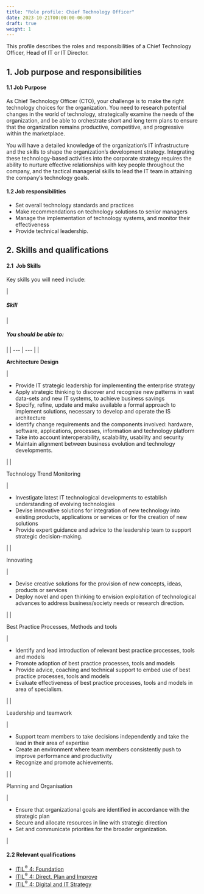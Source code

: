 ```yaml
---
title: "Role profile: Chief Technology Officer"
date: 2023-10-21T00:00:00-06:00
draft: true
weight: 1
---
```


This profile describes the roles and responsibilities of a Chief Technology Officer, Head of IT or IT Director.

## 1. Job purpose and responsibilities

#### 1.1 Job Purpose

As Chief Technology Officer (CTO), your challenge is to make the right technology choices for the organization. You need to research potential changes in the world of technology, strategically examine the needs of the organization, and be able to orchestrate short and long term plans to ensure that the organization remains productive, competitive, and progressive within the marketplace.

You will have a detailed knowledge of the organization’s IT infrastructure and the skills to shape the organization’s development strategy. Integrating these technology-based activities into the corporate strategy requires the ability to nurture effective relationships with key people throughout the company, and the tactical managerial skills to lead the IT team in attaining the company’s technology goals.

#### 1.2 Job responsibilities

* Set overall technology standards and practices
* Make recommendations on technology solutions to senior managers
* Manage the implementation of technology systems, and monitor their effectiveness
* Provide technical leadership.

## 2. Skills and qualifications

#### 2.1  Job Skills

Key skills you will need include:

| 
##### **Skill**

 | 

##### **You should be able to:**

 |
| --- | --- |
| 

**Architecture Design**

 | 

* Provide IT strategic leadership for implementing the enterprise strategy
* Apply strategic thinking to discover and recognize new patterns in vast data-sets and new IT systems, to achieve business savings
* Specify, refine, update and make available a formal approach to implement solutions, necessary to develop and operate the IS architecture
* Identify change requirements and the components involved: hardware, software, applications, processes, information and technology platform
* Take into account interoperability, scalability, usability and security
* Maintain alignment between business evolution and technology developments.

 |
| 

Technology Trend Monitoring

 | 

* Investigate latest IT technological developments to establish understanding of evolving technologies
* Devise innovative solutions for integration of new technology into existing products, applications or services or for the creation of new solutions
* Provide expert guidance and advice to the leadership team to support strategic decision-making.

 |
| 

Innovating

 | 

* Devise creative solutions for the provision of new concepts, ideas, products or services
* Deploy novel and open thinking to envision exploitation of technological advances to address business/society needs or research direction.

 |
| 

Best Practice Processes, Methods and tools

 | 

* Identify and lead introduction of relevant best practice processes, tools and models
* Promote adoption of best practice processes, tools and models
* Provide advice, coaching and technical support to embed use of best practice processes, tools and models
* Evaluate effectiveness of best practice processes, tools and models in area of specialism.

 |
| 

Leadership and teamwork

 | 

* Support team members to take decisions independently and take the lead in their area of expertise
* Create an environment where team members consistently push to improve performance and productivity
* Recognize and promote achievements.

 |
| 

Planning and Organisation

 | 

* Ensure that organizational goals are identified in accordance with the strategic plan
* Secure and allocate resources in line with strategic direction
* Set and communicate priorities for the broader organization.

 |

#### 2.2 Relevant qualifications

* [ITIL<sup>®</sup> 4: Foundation](https://www.axelos.com/certifications/itil-service-management/itil-4-foundation)
* [ITIL<sup>®</sup> 4: Direct, Plan and Improve](https://www.axelos.com/certifications/itil-service-management/managing-professional/direct-plan-and-improve)
* [ITIL<sup>®</sup> 4: Digital and IT Strategy](https://www.axelos.com/certifications/itil-service-management/strategic-leader/digital-and-it-strategy)

